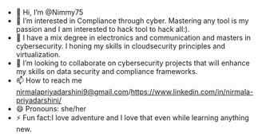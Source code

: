 - 👋 Hi, I’m @Nimmy75
- 👀 I’m interested in Compliance through cyber. Mastering any tool is my passion and I am interested to hack tool to hack all:).
- 🌱 I have a mix degree in electronics and communication and masters in cybersecurity. I honing my skills in cloudsecurity principles and virtualization.
- 💞️ I’m looking to collaborate on cybersecurity projects that will enhance my skills on data security and compliance frameworks.
- 📫 How to reach me nirmalapriyadarshini9@gmail.com/https://www.linkedin.com/in/nirmala-priyadarshini/
- 😄 Pronouns: she/her
- ⚡ Fun fact:I love adventure and I love that even while learning anything new.

<!---
Nimmy75/Nimmy75 is a ✨ special ✨ repository because its `README.md` (this file) appears on your GitHub profile.
You can click the Preview link to take a look at your changes.
--->
